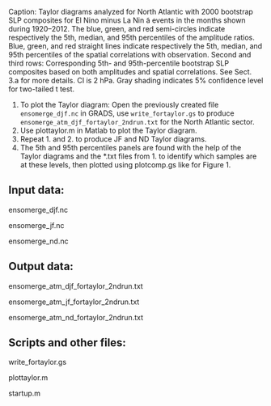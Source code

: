 Caption: Taylor diagrams analyzed for North Atlantic with 2000 bootstrap SLP composites for El Nino minus La Nin ̃a events in the months shown during 1920–2012. The blue, green, and red semi-circles indicate respectively the 5th, median, and 95th percentiles of the amplitude ratios. Blue, green, and red straight lines indicate respectively the 5th, median, and 95th percentiles of the spatial correlations with observation. Second and third rows: Corresponding 5th- and 95th-percentile bootstrap SLP composites based on both amplitudes and spatial correlations. See Sect. 3.a for more details. CI is 2 hPa. Gray shading indicates 5% confidence level for two-tailed t test.

1. To plot the Taylor diagram: Open the previously created file `ensomerge_djf.nc` in GRADS, use `write_fortaylor.gs` to produce `ensomerge_atm_djf_fortaylor_2ndrun.txt` for the North Atlantic sector.
2. Use plottaylor.m in Matlab to plot the Taylor diagram.
3. Repeat 1. and 2. to produce JF and ND Taylor diagrams.
4. The 5th and 95th percentiles panels are found with the help of the Taylor diagrams and the *.txt files from 1. to identify which samples are at these levels, then plotted using plotcomp.gs like for Figure 1.

## Input data:

ensomerge_djf.nc

ensomerge_jf.nc

ensomerge_nd.nc

## Output data:

ensomerge_atm_djf_fortaylor_2ndrun.txt

ensomerge_atm_jf_fortaylor_2ndrun.txt

ensomerge_atm_nd_fortaylor_2ndrun.txt

## Scripts and other files:

write_fortaylor.gs

plottaylor.m

startup.m
